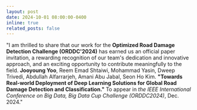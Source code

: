 ```yaml
---
layout: post
date: 2024-10-01 08:00:00-0400
inline: true
related_posts: false
---
```


"I am thrilled to share that our work for the **Optimized Road Damage Detection Challenge (ORDDC'2024)** has earned us an official paper invitation, a rewarding recognition of our team's dedication and innovative approach, and an exciting opportunity to contribute meaningfully to the field. **Jooyoung Yoo**, Reem Emad Shtaiwi, Mohammad Yasin, Dweep Trivedi, Abdullah Alfarrarjeh, Amani Abu Jabal, Seon Ho Kim. **"Towards Real-world Deployment of Deep Learning Solutions for Global Road Damage Detection and Classification."** To appear in *the IEEE International Conference on Big Data, Big Data Cup Challenge (ORDDC2024)*, Dec. 2024."
